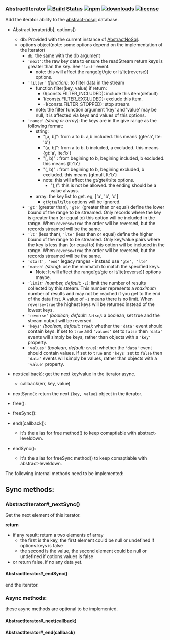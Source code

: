 ### AbstractIterator [![Build Status](https://img.shields.io/travis/snowyu/abstract-iterator/master.svg)](http://travis-ci.org/snowyu/abstract-iterator) [![npm](https://img.shields.io/npm/v/abstract-iterator.svg)](https://npmjs.org/package/abstract-iterator) [![downloads](https://img.shields.io/npm/dm/abstract-iterator.svg)](https://npmjs.org/package/abstract-iterator) [![license](https://img.shields.io/npm/l/abstract-iterator.svg)](https://npmjs.org/package/abstract-iterator)


Add the iterator ability to the [abstract-nosql](https://github.com/snowyu/abstract-nosql) database.

* AbstractIterator(db[, options])
  * db: Provided with the current instance of [AbstractNoSql](https://github.com/snowyu/abstract-nosql).
  * options object(note: some options depend on the implementation of the Iterator)
    * `db`: the same with the db argument
    * `'next'`: the raw key data to ensure the readStream return keys is greater than the key. See `'last'` event.
      * note: this will affect the range[gt/gte or lt/lte(reverse)] options.
    * `'filter'` *(function)*: to filter data in the stream
      * function filter(key, value) if return:
        *  0(consts.FILTER_INCLUDED): include this item(default)
        *  1(consts.FILTER_EXCLUDED): exclude this item.
        * -1(consts.FILTER_STOPPED): stop stream.
      * note: the filter function argument 'key' and 'value' may be null, it is affected via keys and values of this options.
    * `'range'` *(string or array)*: the keys are in the give range as the following format:
      * string:
        * "[a, b]": from a to b. a,b included. this means {gte:'a', lte: 'b'}
        * "(a, b]": from a to b. b included, a excluded. this means {gt:'a', lte:'b'}
        * "[, b)" : from begining to b, begining included, b excluded. this means {lt:'b'}
        * "(, b)" : from begining to b, begining excluded, b excluded. this means {gt:null, lt:'b'}
        * note: this will affect the gt/gte/lt/lte options.
          * "(,)": this is not be allowed. the ending should be a value always.
      * array: the key list to get. eg, ['a', 'b', 'c']
        * `gt`/`gte`/`lt`/`lte` options will be ignored.
    * `'gt'` (greater than), `'gte'` (greater than or equal) define the lower bound of the range to be streamed. Only records where the key is greater than (or equal to) this option will be included in the range. When `reverse=true` the order will be reversed, but the records streamed will be the same.
    * `'lt'` (less than), `'lte'` (less than or equal) define the higher bound of the range to be streamed. Only key/value pairs where the key is less than (or equal to) this option will be included in the range. When `reverse=true` the order will be reversed, but the records streamed will be the same.
    * `'start', 'end'` legacy ranges - instead use `'gte', 'lte'`
    * `'match'` *(string)*: use the minmatch to match the specified keys.
      * Note: It will affect the range[gt/gte or lt/lte(reverse)] options maybe.
    * `'limit'` *(number, default: `-1`)*: limit the number of results collected by this stream. This number represents a *maximum* number of results and may not be reached if you get to the end of the data first. A value of `-1` means there is no limit. When `reverse=true` the highest keys will be returned instead of the lowest keys.
    * `'reverse'` *(boolean, default: `false`)*: a boolean, set true and the stream output will be reversed.
    * `'keys'` *(boolean, default: `true`)*: whether the `'data'` event should contain keys. If set to `true` and `'values'` set to `false` then `'data'` events will simply be keys, rather than objects with a `'key'` property.
    * `'values'` *(boolean, default: `true`)*: whether the `'data'` event should contain values. If set to `true` and `'keys'` set to `false` then `'data'` events will simply be values, rather than objects with a `'value'` property.

* next(callback): get the next key/value in the iterator async.
  * callback(err, key, value)
* nextSync(): return the next `{key, value}` object in the iterator.
* free():
* freeSync():
* end([callback]):
  * it's the alias for free method() to keep comaptiable with abstract-leveldown.
* endSync():
  * it's the alias for freeSync method() to keep comaptiable with abstract-leveldown.

The following internal methods need to be implemented:

## Sync methods:

### AbstractIterator#_nextSync()

Get the next element of this iterator.

__return__

* if any result: return a two elements of array
  * the first is the key, the first element could be null or undefined if options.keys is false
  * the second is the value, the second element could be null or undefined if options.values is false
* or return false, if no any data yet.


#### AbstractIterator#_endSync()

end the iterator.

### Async methods:

these async methods are optional to be implemented.

#### AbstractIterator#_next(callback)
#### AbstractIterator#_end(callback)

